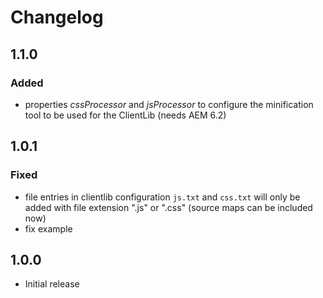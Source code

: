 # Changelog

## 1.1.0

### Added
- properties _cssProcessor_ and _jsProcessor_ to configure the minification tool to be used for the ClientLib 
(needs AEM 6.2)

## 1.0.1

### Fixed
- file entries in clientlib configuration `js.txt` and `css.txt` will only be added with file extension ".js" or ".css" 
(source maps can be included now)
- fix example

## 1.0.0

- Initial release
